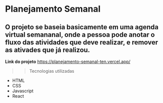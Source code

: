 # Planejamento Semanal

## O projeto se baseia basicamente em uma agenda virtual semananal, onde a pessoa pode anotar o fluxo das atividades que deve realizar, e remover as ativades que já realizou.

**Link do projeto** https://planejamento-semanal-ten.vercel.app/


>>Tecnologias utilizadas

- HTML
- CSS
- Javascript
- React
